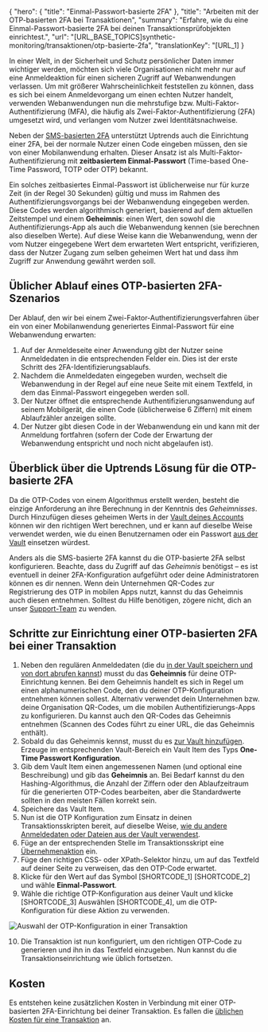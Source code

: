﻿{
  "hero": {
    "title": "Einmal-Passwort-basierte 2FA"
  },
  "title": "Arbeiten mit der OTP-basierten 2FA bei Transaktionen",
  "summary": "Erfahre, wie du eine Einmal-Passwort-basierte 2FA bei deinen Transaktionsprüfobjekten einrichtest.",
  "url": "[URL_BASE_TOPICS]synthetic-monitoring/transaktionen/otp-basierte-2fa",
  "translationKey": "[URL_1]
}

In einer Welt, in der Sicherheit und Schutz persönlicher Daten immer wichtiger werden, möchten sich viele Organisationen nicht mehr nur auf eine Anmeldeaktion für einen sicheren Zugriff auf Webanwendungen verlassen. Um mit größerer Wahrscheinlichkeit feststellen zu können, dass es sich bei einem Anmeldevorgang um einen echten Nutzer handelt, verwenden Webanwendungen nun die mehrstufige bzw. Multi-Faktor-Authentifizierung (MFA), die häufig als Zwei-Faktor-Authentifizierung (2FA) umgesetzt wird, und verlangen vom Nutzer zwei Identitätsnachweise.

Neben der [SMS-basierten 2FA]([LINK_URL_1]) unterstützt Uptrends auch die Einrichtung einer 2FA, bei der normale Nutzer einen Code eingeben müssen, den sie von einer Mobilanwendung erhalten. Dieser Ansatz ist als Multi-Faktor-Authentifizierung mit **zeitbasiertem Einmal-Passwort** (Time-based One-Time Password, TOTP oder OTP) bekannt.

Ein solches zeitbasiertes Einmal-Passwort ist üblicherweise nur für kurze Zeit (in der Regel 30 Sekunden) gültig und muss im Rahmen des Authentifizierungsvorgangs bei der Webanwendung eingegeben werden. Diese Codes werden algorithmisch generiert, basierend auf dem aktuellen Zeitstempel und einem **Geheimnis**: einen Wert, den sowohl die Authentifizierungs-App als auch die Webanwendung kennen (sie berechnen also dieselben Werte). Auf diese Weise kann die Webanwendung, wenn der vom Nutzer eingegebene Wert dem erwarteten Wert entspricht, verifizieren, dass der Nutzer Zugang zum selben geheimen Wert hat und dass ihm Zugriff zur Anwendung gewährt werden soll.

## Üblicher Ablauf eines OTP-basierten 2FA-Szenarios

Der Ablauf, den wir bei einem Zwei-Faktor-Authentifizierungsverfahren über ein von einer Mobilanwendung generiertes Einmal-Passwort für eine Webanwendung erwarten:

1. Auf der Anmeldeseite einer Anwendung gibt der Nutzer seine Anmeldedaten in die entsprechenden Felder ein. Dies ist der erste Schritt des 2FA-Identifizierungsablaufs.
2. Nachdem die Anmeldedaten eingegeben wurden, wechselt die Webanwendung in der Regel auf eine neue Seite mit einem Textfeld, in dem das Einmal-Passwort eingegeben werden soll.
3. Der Nutzer öffnet die entsprechende Authentifizierungsanwendung auf seinem Mobilgerät, die einen Code (üblicherweise 6 Ziffern) mit einem Ablaufzähler anzeigen sollte.
4. Der Nutzer gibt diesen Code in der Webanwendung ein und kann mit der Anmeldung fortfahren (sofern der Code der Erwartung der Webanwendung entspricht und noch nicht abgelaufen ist).

## Überblick über die Uptrends Lösung für die OTP-basierte 2FA

Da die OTP-Codes von einem Algorithmus erstellt werden, besteht die einzige Anforderung an ihre Berechnung in der Kenntnis des *Geheimnisses*. Durch Hinzufügen dieses geheimen Werts in der [Vault deines Accounts]([LINK_URL_2]) können wir den richtigen Wert berechnen, und er kann auf dieselbe Weise verwendet werden, wie du einen Benutzernamen oder ein Passwort [aus der Vault]([LINK_URL_3]) einsetzen würdest.

Anders als die SMS-basierte 2FA kannst du die OTP-basierte 2FA selbst konfigurieren. Beachte, dass du Zugriff auf das *Geheimnis* benötigst – es ist eventuell in deiner 2FA-Konfiguration aufgeführt oder deine Administratoren können es dir nennen. Wenn dein Unternehmen QR-Codes zur Registrierung des OTP in mobilen Apps nutzt, kannst du das Geheimnis auch diesen entnehmen. Solltest du Hilfe benötigen, zögere nicht, dich an unser [Support-Team]([LINK_URL_4]) zu wenden.

## Schritte zur Einrichtung einer OTP-basierten 2FA bei einer Transaktion

1. Neben den regulären Anmeldedaten (die du [in der Vault speichern und von dort abrufen kannst]([LINK_URL_5])) musst du das **Geheimnis** für deine OTP-Einrichtung kennen. Bei dem Geheimnis handelt es sich in Regel um einen alphanumerischen Code, den du deiner OTP-Konfiguration entnehmen können sollest. Alternativ verwendet dein Unternehmen bzw. deine Organisation QR-Codes, um die mobilen Authentifizierungs-Apps zu konfigurieren. Du kannst auch den QR-Codes das Geheimnis entnehmen (Scannen des Codes führt zu einer URL, die das Geheimnis enthält).
2. Sobald du das Geheimnis kennst, musst du es [zur Vault hinzufügen]([LINK_URL_6]). Erzeuge im entsprechenden Vault-Bereich ein Vault Item des Typs **One-Time Passwort Konfiguration**.
3. Gib dem Vault Item einen angemessenen Namen (und optional eine Beschreibung) und gib das **Geheimnis** an. Bei Bedarf kannst du den Hashing-Algorithmus, die Anzahl der Ziffern oder den Ablaufzeitraum für die generierten OTP-Codes bearbeiten, aber die Standardwerte sollten in den meisten Fällen korrekt sein.
4. Speichere das Vault Item.
5. Nun ist die OTP Konfiguration zum Einsatz in deinen Transaktionsskripten bereit, auf dieselbe Weise, [wie du andere Anmeldedaten oder Dateien aus der Vault verwendest]([LINK_URL_7]).
6. Füge an der entsprechenden Stelle im Transaktionsskript eine [Übernehmenaktion]([LINK_URL_8]) ein.
7. Füge den richtigen CSS- oder XPath-Selektor hinzu, um auf das Textfeld auf deiner Seite zu verweisen, das den OTP-Code erwartet.
8. Klicke für den Wert auf das Symbol [SHORTCODE_1]  [SHORTCODE_2] und wähle **Einmal-Passwort**.
9. Wähle die richtige OTP-Konfiguration aus deiner Vault und klicke [SHORTCODE_3] Auswählen [SHORTCODE_4], um die OTP-Konfiguration für diese Aktion zu verwenden.

![Auswahl der OTP-Konfiguration in einer Transaktion]([LINK_URL_9])

10. Die Transaktion ist nun konfiguriert, um den richtigen OTP-Code zu generieren und ihn in das Textfeld einzugeben. Nun kannst du die Transaktionseinrichtung wie üblich fortsetzen.

## Kosten

Es entstehen keine zusätzlichen Kosten in Verbindung mit einer OTP-basierten 2FA-Einrichtung bei deiner Transaktion. Es fallen die [üblichen Kosten für eine Transaktion]([LINK_URL_10]) an.
